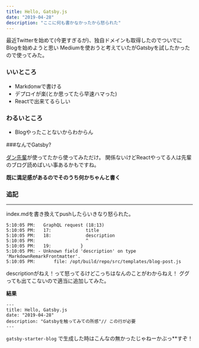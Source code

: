 ```yaml
---
title: Hello, Gatsby.js
date: "2019-04-28"
description: "ここに何も書かなかったから怒られた"
---
```


最近Twitterを始めて(今更すぎるが)、独自ドメインも取得したのでついでにBlogを始めようと思い
Mediumを使おうと考えていたがGatsbyを試したかったので使ってみた。

### いいところ
- Markdonwで書ける
- デプロイが楽(とか思ってたら早速ハマった)
- Reactで出来てるらしい

### わるいところ
- Blogやったことないからわからん

###なんでGatsby?

[ダン先輩](https://overreacted.io/)が使ってたから使ってみただけ。
関係ないけどReactやってる人は先輩のブログ読めばいい事あるかもですね。  
  
  
**既に満足感があるのでそのうち何かちゃんと書く**


### 追記
---

index.mdを書き換えてpushしたらいきなり怒られた。
```
5:10:05 PM:   GraphQL request (18:13)
5:10:05 PM:   17:             title
5:10:05 PM:   18:             description
5:10:05 PM:                   ^
5:10:05 PM:   19:           }
5:10:05 PM: - Unknown field 'description' on type 'MarkdownRemarkFrontmatter'.
5:10:05 PM:       file: /opt/build/repo/src/templates/blog-post.js
```
descriptionがねえ！って怒ってるけどこっちはなんのことがわからねえ！
ググっても出てこないので適当に追加してみた。
  
**結果**
```
---
title: Hello, Gatsby.js
date: "2019-04-28"
description: "Gatsbyを触ってみての所感"// この行が必要
---
```
  
`gatsby-starter-blog` で生成した時はこんなの無かったじゃねーかぶっ**すぞ！

   